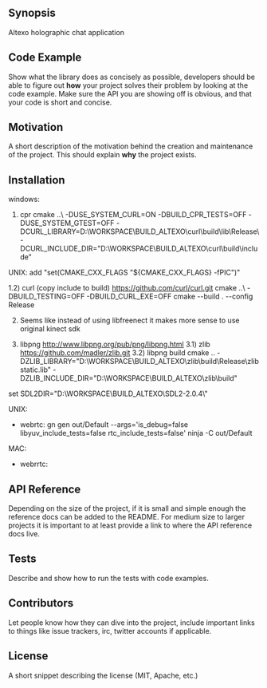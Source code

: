 ## Synopsis

Altexo holographic chat application

## Code Example

Show what the library does as concisely as possible, developers should be able to figure out **how** your project solves their problem by looking at the code example. Make sure the API you are showing off is obvious, and that your code is short and concise.

## Motivation

A short description of the motivation behind the creation and maintenance of the project. This should explain **why** the project exists.

## Installation

windows:
1) cpr
  cmake ..\ -DUSE_SYSTEM_CURL=ON -DBUILD_CPR_TESTS=OFF -DUSE_SYSTEM_GTEST=OFF -DCURL_LIBRARY=D:\WORKSPACE\BUILD_ALTEXO\curl\build\lib\Release\ -DCURL_INCLUDE_DIR="D:\WORKSPACE\BUILD_ALTEXO\curl\build\include"

  UNIX: add "set(CMAKE_CXX_FLAGS "${CMAKE_CXX_FLAGS} -fPIC")"

1.2) curl (copy include to build)
  https://github.com/curl/curl.git
  cmake ..\ -DBUILD_TESTING=OFF -DBUILD_CURL_EXE=OFF
  cmake --build . --config Release

2) Seems like instead of using libfreenect it makes more sense to use original kinect sdk

3) libpng http://www.libpng.org/pub/png/libpng.html
3.1) zlib https://github.com/madler/zlib.git
3.2) libpng build
  cmake .. -DZLIB_LIBRARY="D:\\WORKSPACE\\BUILD_ALTEXO\\zlib\\build\\Release\\zlibstatic.lib" -DZLIB_INCLUDE_DIR="D:\\WORKSPACE\\BUILD_ALTEXO\\zlib\\build"


  set SDL2DIR="D:\\WORKSPACE\\BUILD_ALTEXO\\SDL2-2.0.4\\"

UNIX:
- webrtc:
gn gen out/Default --args='is_debug=false libyuv_include_tests=false rtc_include_tests=false'
ninja -C out/Default

MAC:
- webrrtc:
<!-- in:
- webrtc/src/chromium/src/build/common.gypi

RTTI - (typeinfo link problem)
-          'GCC_ENABLE_CPP_RTTI': 'NO',              # -fno-rtti
+          'GCC_ENABLE_CPP_RTTI': 'YES',             # -fno-rtti


undefined warning workaround
-          'GCC_TREAT_WARNINGS_AS_ERRORS': 'YES',    # -Werror
+          'GCC_TREAT_WARNINGS_AS_ERRORS': 'NO',     # -Werror

STDLIB flag (std::__1:: vs std:: symbols mismatch at link time)
+              'CLANG_CXX_LIBRARY':           'libc++', # -stdlib=libc++
 -->

## API Reference

Depending on the size of the project, if it is small and simple enough the reference docs can be added to the README. For medium size to larger projects it is important to at least provide a link to where the API reference docs live.

## Tests

Describe and show how to run the tests with code examples.

## Contributors

Let people know how they can dive into the project, include important links to things like issue trackers, irc, twitter accounts if applicable.

## License

A short snippet describing the license (MIT, Apache, etc.)
